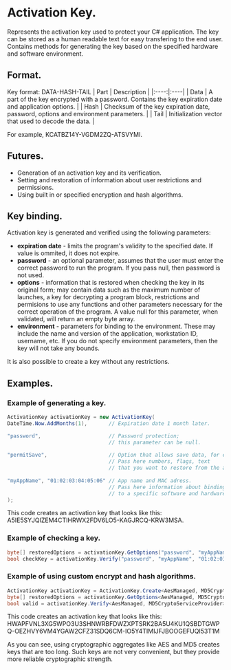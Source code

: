 # Activation Key.
Represents the activation key used to protect your C# application. The key can be stored as a human readable text for easy transfering to the end user. 
Contains methods for generating the key based on the specified hardware and software environment.

## Format. 
Key format: DATA-HASH-TAIL
| Part | Description |
|:----:|:----|
| Data | A part of the key encrypted with a password. Contains the key expiration date and application options. |
| Hash | Checksum of the key expiration date, password, options and environment parameters. |
| Tail | Initialization vector that used to decode the data. |

For example, KCATBZ14Y-VGDM2ZQ-ATSVYMI.

## Futures.
- Generation of an activation key and its verification.
- Setting and restoration of information about user restrictions and permissions.  
- Using built in or specified encryption and hash algorithms.

## Key binding.
Activation key is generated and verified using the following parameters:
- **expiration date** - limits the program's validity to the specified date. If value is ommited, it does not expire.  
- **password** - an optional parameter, assumes that the user must enter the correct password to run the program. If you pass null, then password is not used.    
- **options** - information that is restored when checking the key in its original form; may contain data such as the maximum number of launches, a key for decrypting a program block, restrictions and permisions to use any functions and other parameters necessary for the correct operation of the program. A value null for this parameter, when validated, will return an empty byte array.  
- **environment** - parameters for binding to the environment. These may include the name and version of the application, workstation ID, username, etc. If you do not specify environment parameters, then the key will not take any bounds.  

It is also possible to create a key without any restrictions.

## Examples.
### Example of generating a key.
```csharp
ActivationKey activationKey = new ActivationKey(
DateTime.Now.AddMonths(1),       // Expiration date 1 month later.

"password",                      // Password protection;
                                 // this parameter can be null.
                                 
"permitSave",                    // Option that allows save data, for example. 
                                 // Pass here numbers, flags, text
                                 // that you want to restore from the activation key.
                                 
"myAppName", "01:02:03:04:05:06" // App name and MAC adress.
                                 // Pass here information about binding the key 
                                 // to a specific software and hardware environment. 
);
```
This code creates an activation key that looks like this:  
A5IE5SYJQIZEM4CTIHRWX2FDV6LO5-KAGJRCQ-KRW3MSA. 

### Example of checking a key.
```csharp
byte[] restoredOptions = activationKey.GetOptions("password", "myAppName", "01:02:03:04:05:06");
bool checkKey = activationKey.Verify("password", "myAppName", "01:02:03:04:05:06");
```

### Example of using custom encrypt and hash algorithms.
```csharp
ActivationKey activationKey = ActivationKey.Create<AesManaged, MD5CryptoServiceProvider>(DateTime.Now.AddMonths(1), "password", "permitSave", "myAppName", "01:02:03:04:05:06");
byte[] restoredOptions = activationKey.GetOptions<AesManaged, MD5CryptoServiceProvider>("password", "myAppName", "01:02:03:04:05:06");
bool valid = activationKey.Verify<AesManaged, MD5CryptoServiceProvider>("password", "myAppName", "01:02:03:04:05:06");
```
This code creates an activation key that looks like this:  
HWAPFVNL3XG5WPO3U3SHNWRBFDWZXPTSRK2BA5U4KU1QSBDTGWPQ-OEZHVY6VM4YGAW2CFZ31SDQ6CM-IO5Y4TIMIJFJBOOGEFUQI53T1M  

As you can see, using cryptographic aggregates like AES and MD5 creates keys that are too long. Such keys are not very convenient, but they provide more reliable cryptographic strength. 
